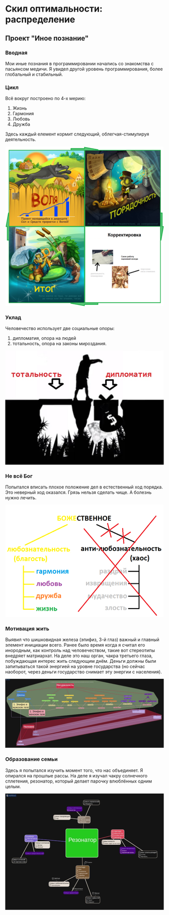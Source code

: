 # Скил оптимальности: распределение

## Проект "Иное познание"
### Вводная

Мои иные познания в программировании начались со знакомства с пасьянсом медичи. Я увидел другой уровень программирования, более глобальный и стабильный.

### Цикл

Всё вокруг построено по 4-х мерию:
1. Жизнь
2. Гармония
3. Любовь
4. Дружба

Здесь каждый елемент кормит следующий, облегчая-стимулируя деятельность. 

![](./Картинки/prudence-cicle-1.png)

### Уклад

Человечество использует две социальные опоры:
1. дипломатия, опора на людей
2. тотальность, опора на законы мироздания.

![](./Картинки/Подход.jpg)

### Не всё Бог

Попытался вписать плохое положение дел в естественный ход порядка. Это неверный ход оказался. Грязь нельзя сделать чище. А болезнь нужно лечить.

![](./Картинки/Божественное2.png)

### Мотивация жить

Выявил что шишковидная железа (эпифиз, 3-й глаз) важный и главный элемент инициации всего. Ранее было время когда я считал его инородным, как контроль над человечеством, такие вот стереотипы внедряет матриархат. На деле это наш орган, чакра третьего глаза, побуждающая интерес жить следующим днём. Деньги должны были запитываться такой энергией на уровне государства (но сейчас наоборот, через деньги государство снимает эту энергии с населения). 

![](./Картинки/Человек%20и%20эпифиз.jpg)

### Образование семьи

Здесь я попытался изучить момент того, что нас объединяет. Я опирался на прошлые рассы. На деле я изучал чакру солнечного сплетения, резонатор, который делает парочку влюблённых одним целым.

![](./Картинки/Четыре%20рассы.jpg)
